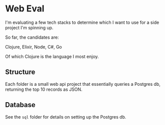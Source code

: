 # Web Eval

I'm evaluating a few tech stacks to determine which I want to use for a side project I'm spinning up.

So far, the candidates are:

Clojure, Elixir, Node, C#, Go

Of which Clojure is the language I most enjoy.

## Structure

Each folder is a small web api project that essentially queries a Postgres db, returning the top 10 records as JSON.

## Database

See the `sql` folder for details on setting up the Postgres db.